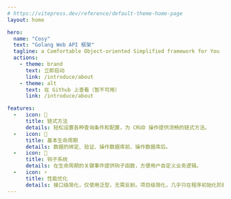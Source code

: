 ```yaml
---
# https://vitepress.dev/reference/default-theme-home-page
layout: home

hero:
  name: "Cosy"
  text: "Golang Web API 框架"
  tagline: a Comfortable Object-oriented Simplified framework for You
  actions:
    - theme: brand
      text: 立即启动
      link: /introduce/about
    - theme: alt
      text: 在 Github 上查看（暂不可用）
      link: /introduce/about

features:
  -   icon: 🔗
      title: 链式方法
      details: 轻松设置各种查询条件和配置，为 CRUD 操作提供流畅的链式方法。
  -   icon: 🔄
      title: 基本生命周期
      details: 数据的绑定、验证、操作数据库前、操作数据库后。
  -   icon: 🔧
      title: 钩子系统
      details: 在生命周期的关键事件提供钩子函数，方便用户自定义业务逻辑。
  -   icon: ⚡
      title: 性能优化
      details: 接口级简化，仅使用泛型，无需反射。项目级简化，几乎只在程序初始化阶段使用反射。
---
```


